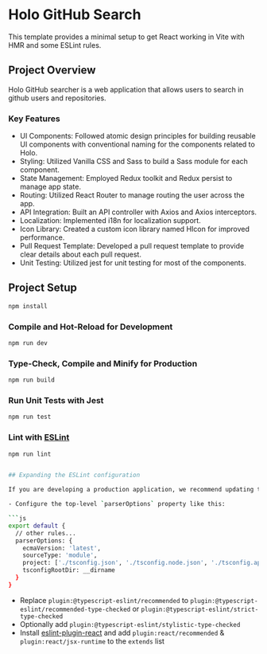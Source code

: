# Holo GitHub Search

This template provides a minimal setup to get React working in Vite with HMR and some ESLint rules.

## Project Overview

Holo GitHub searcher is a web application that allows users to search in github users and repositories.

### Key Features

- UI Components: Followed atomic design principles for building reusable UI components with conventional naming for the components related to Holo.
- Styling: Utilized Vanilla CSS and Sass to build a Sass module for each component.
- State Management: Employed Redux toolkit and Redux persist to manage app state.
- Routing: Utilized React Router to manage routing the user across the app.
- API Integration: Built an API controller with Axios and Axios interceptors.
- Localization: Implemented i18n for localization support.
- Icon Library: Created a custom icon library named HIcon for improved performance.
- Pull Request Template: Developed a pull request template to provide clear details about each pull request.
- Unit Testing: Utilized jest for unit testing for most of the components.

## Project Setup

```sh
npm install
```

### Compile and Hot-Reload for Development

```sh
npm run dev
```

### Type-Check, Compile and Minify for Production

```sh
npm run build
```

### Run Unit Tests with Jest

```sh
npm run test
```

### Lint with [ESLint](https://eslint.org/)

````sh
npm run lint


## Expanding the ESLint configuration

If you are developing a production application, we recommend updating the configuration to enable type aware lint rules:

- Configure the top-level `parserOptions` property like this:

```js
export default {
  // other rules...
  parserOptions: {
    ecmaVersion: 'latest',
    sourceType: 'module',
    project: ['./tsconfig.json', './tsconfig.node.json', './tsconfig.app.json'],
    tsconfigRootDir: __dirname
  }
}
````

- Replace `plugin:@typescript-eslint/recommended` to `plugin:@typescript-eslint/recommended-type-checked` or `plugin:@typescript-eslint/strict-type-checked`
- Optionally add `plugin:@typescript-eslint/stylistic-type-checked`
- Install [eslint-plugin-react](https://github.com/jsx-eslint/eslint-plugin-react) and add `plugin:react/recommended` & `plugin:react/jsx-runtime` to the `extends` list
